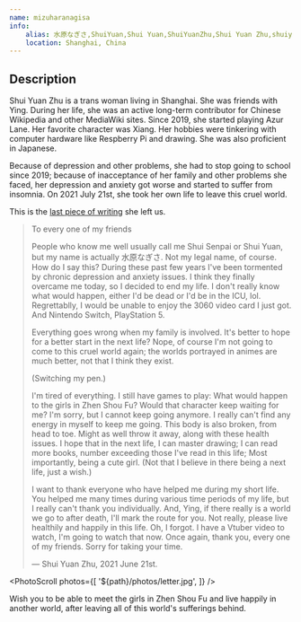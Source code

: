 ```yaml
---
name: mizuharanagisa
info:
    alias: 水原なぎさ,ShuiYuan,Shui Yuan,ShuiYuanZhu,Shui Yuan Zhu,shuiyuanzhu,MizuharaNagisa,Mizuhara Nagisa
    location: Shanghai, China
---
```


## Description

Shui Yuan Zhu is a trans woman living in Shanghai.
She was friends with Ying.
During her life, she was an active long-term contributor for Chinese Wikipedia and other MediaWiki sites.
Since 2019, she started playing Azur Lane.
Her favorite character was Xiang.
Her hobbies were tinkering with computer hardware like Respberry Pi and drawing.
She was also proficient in Japanese.

Because of depression and other problems, she had to stop going to school since 2019;
because of inacceptance of her family and other problems she faced, her depression and anxiety got worse and started to suffer from insomnia.
On 2021 July 21st, she took her own life to leave this cruel world.

This is the [last piece of writing](https://pbs.twimg.com/media/E6odBBBVIAAM-Zt?format=jpg&name=4096x4096) she left us.

> To every one of my friends
>
> People who know me well usually call me Shui Senpai or Shui Yuan, but my name is actually 水原なぎさ.
> Not my legal name, of course.
> How do I say this?
> During these past few years I've been tormented by chronic depression and anxiety issues.
> I think they finally overcame me today,
> so I decided to end my life.
> I don't really know what would happen,
> either I'd be dead or I'd be in the ICU, lol.
> Regrettablly, I would be unable to enjoy the 3060 video card I just got.
> And Nintendo Switch, PlayStation 5.
>
> Everything goes wrong when my family is involved.
> It's better to hope for a better start in the next life?
> Nope, of course I'm not going to come to this cruel world again;
> the worlds portrayed in animes are much better, not that I think they exist.
>
> (Switching my pen.)
>
> I'm tired of everything.
> I still have games to play:
> What would happen to the girls in Zhen Shou Fu?
> Would that character keep waiting for me?
> I'm sorry, but I cannot keep going anymore.
> I really can't find any energy in myself to keep me going.
> This body is also broken, from head to toe.
> Might as well throw it away, along with these health issues.
> I hope that in the next life,
> I can master drawing;
> I can read more books, number exceeding those I've read in this life;
> Most importantly, being a cute girl.
> (Not that I believe in there being a next life, just a wish.)
>
> I want to thank everyone who have helped me during my short life.
> You helped me many times during various time periods of my life,
> but I really can't thank you individually.
> And, Ying, if there really is a world we go to after death,
> I'll mark the route for you.
> Not really, please live healthily and happily in this life.
> Oh, I forgot.
> I have a Vtuber video to watch, I'm going to watch that now.
> Once again, thank you, every one of my friends.
> Sorry for taking your time.
>
> — Shui Yuan Zhu, 2021 June 21st.

<PhotoScroll photos={[
    '${path}/photos/letter.jpg',
]} />

Wish you to be able to meet the girls in Zhen Shou Fu and live happily in another world,
after leaving all of this world's sufferings behind.

